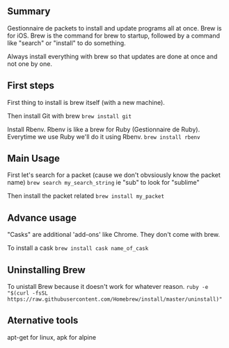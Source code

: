## Summary

Gestionnaire de packets to install and update programs all at once. Brew is for iOS. Brew is the  command for brew to startup, followed by a command like "search" or "install" to do something.

Always install everything with brew so that updates are done at once and not one by one.
  
## First steps

First thing to install is brew itself (with a new machine).

Then install Git with brew
`brew install git`

Install Rbenv. Rbenv is like a brew for Ruby (Gestionnaire de Ruby). Everytime we use Ruby we'll do it using Rbenv.
`brew install rbenv`


## Main Usage

First let's search for a packet (cause we don't obvsiously know the packet name)
`brew search my_search_string` ie "sub" to look for "sublime"

Then install the packet related
`brew install my_packet`


## Advance usage

"Casks" are additional 'add-ons' like Chrome. They don't come with brew.

To install a cask
`brew install cask name_of_cask`

## Uninstalling Brew

To unistall Brew because it doesn't work for whatever reason.
`ruby -e "$(curl -fsSL https://raw.githubusercontent.com/Homebrew/install/master/uninstall)"`

## Aternative tools

apt-get for linux, apk for alpine
